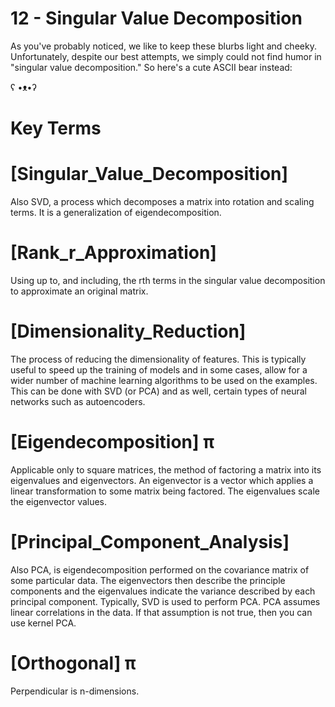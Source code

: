 # 12 - Singular Value Decomposition

As you've probably noticed, we like to keep these blurbs light and cheeky. Unfortunately, despite our best attempts, we simply could not find humor in "singular value decomposition." So here's a cute ASCII bear instead:  

ʕ •ᴥ•ʔ

# Key Terms

# [Singular_Value_Decomposition]
Also SVD, a process which decomposes a matrix into rotation and scaling terms. 
It is a generalization of eigendecomposition.

# [Rank_r_Approximation]
Using up to, and including, the rth terms in the singular value decomposition to 
approximate an original matrix.

# [Dimensionality_Reduction]
The process of reducing the dimensionality of features. This is typically useful 
to speed up the training of models and in some cases, allow for a wider number of 
machine learning algorithms to be used on the examples. This can be done with SVD 
(or PCA) and as well, certain types of neural networks such as autoencoders.

# [Eigendecomposition] π
Applicable only to square matrices, the method of factoring a matrix into its 
eigenvalues and eigenvectors. An eigenvector is a vector which applies a linear 
transformation to some matrix being factored. The eigenvalues scale the eigenvector 
values.

# [Principal_Component_Analysis]
Also PCA, is eigendecomposition performed on the covariance matrix of some particular 
data. The eigenvectors then describe the principle components and the eigenvalues 
indicate the variance described by each principal component. Typically, SVD is used 
to perform PCA. PCA assumes linear correlations in the data. If that assumption is not 
true, then you can use kernel PCA.

# [Orthogonal] π
Perpendicular is n-dimensions.
